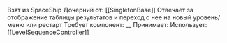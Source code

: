 Взят из SpaceShip
Дочерний от: [[SingletonBase]]
Отвечает за отображение таблицы результатов и переход с нее на новый уровень/меню или рестарт
Требует компонент: __
Принимает: 
Использует: [[LevelSequenceController]]

